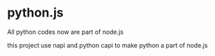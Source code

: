python.js
=========

All python codes now are part of node.js

this project use napi and python capi to make python a part of node.js
